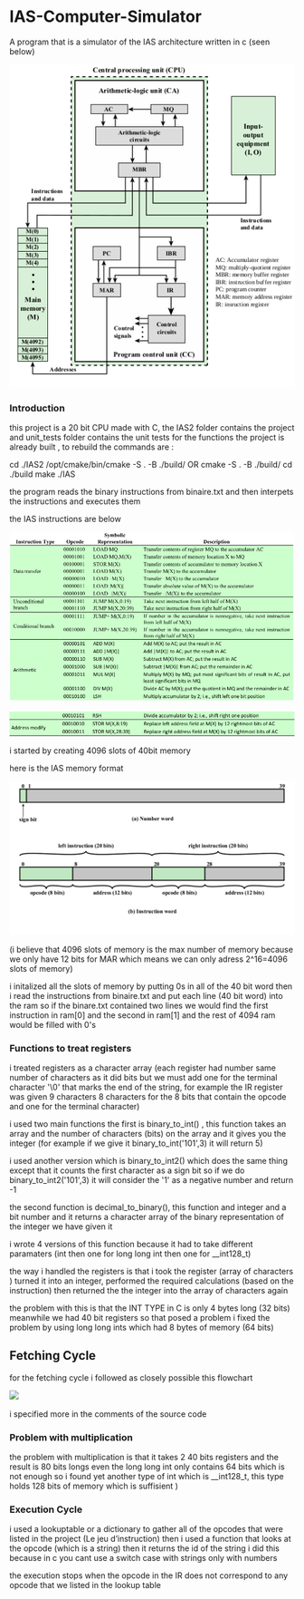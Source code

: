 # IAS-Computer-Simulator
A program that is a simulator of the IAS architecture written in c (seen below) 

![](screenshots/structure.png)

### Introduction
this project is a 20 bit CPU made with C, the IAS2 folder contains the project and unit_tests folder contains the unit tests for the functions
the project is already built , to rebuild the commands are :

cd ./IAS2
/opt/cmake/bin/cmake -S . -B ./build/ OR cmake -S . -B ./build/
cd ./build
make
./IAS

the program reads the binary instructions from binaire.txt and then interpets the instructions and executes them

the IAS instructions are below 

![](screenshots/instructions1.png)

![](screenshots/instructions2.png)

i started by creating 4096 slots of 40bit memory 

here is the IAS memory format 

![](screenshots/memory.png)

(i believe that 4096 slots of memory is the max number of memory because we only have 
12 bits for MAR which means we can only adress 2^16=4096 slots of memory) 

i initalized all the slots of memory by putting 0s in all of the 40 bit word 
then i read the instructions from binaire.txt and put each line (40 bit word) into the ram
so if the binare.txt contained two lines we would find the first instruction in ram[0] 
and the second in ram[1] and the rest of 4094 ram would be filled with 0's 


### Functions to treat registers
i treated registers as a character array (each register had number same number of characters as it did bits but we must add one 
for the terminal character '\0' that marks the end of the string, for example the IR register was given 9 characters 8 characters
for the 8 bits that contain the opcode and one for the terminal character)

i used two main functions the first is binary_to_int() , this function takes an array and the number of characters (bits) on the array 
and it gives you the integer (for example if we give it binary_to_int('101',3) it will return 5)

i used another version which is binary_to_int2() which does the same thing except that it counts the first character as a sign bit
so if we do binary_to_int2('101',3) it will consider the '1' as a negative number and return -1

the second function is decimal_to_binary(), this function and integer and a bit number and it returns a character array of the binary 
representation of the integer we have given it 

i wrote 4 versions of this function because it had to take different paramaters (int then one for long long int then one for 
__int128_t)

the way i handled the registers is that i took the register (array of characters ) turned it into an integer, performed the required 
calculations (based on the instruction) then returned the the integer into the array of characters again 

the problem with this is that the INT TYPE in C is only 4 bytes long (32 bits) meanwhile we had 40 bit registers so that posed a problem
i fixed the problem by using long long ints which had 8 bytes of memory (64 bits)

## Fetching Cycle
for the fetching cycle i followed as closely possible this flowchart 

![](screenshots/flowchart.png)

i specified more in the comments of the source code 

### Problem with multiplication
the problem with multiplication is that it takes 2 40 bits registers and the result is 80 bits longs 
even the long long int only contains 64 bits which is not enough so i found yet another type of int which is 
__int128_t, this type holds 128 bits of memory which is suffisient )


### Execution Cycle
i used a lookuptable or a dictionary to gather all of the opcodes that were listed in the project
(Le jeu d’instruction) then i used a function that looks at the opcode (which is a string) then it returns the id of the string 
i did this because in c you cant use a switch case with strings only with numbers 

the execution stops when the opcode in the IR does not correspond to any opcode that we listed in the lookup table 
